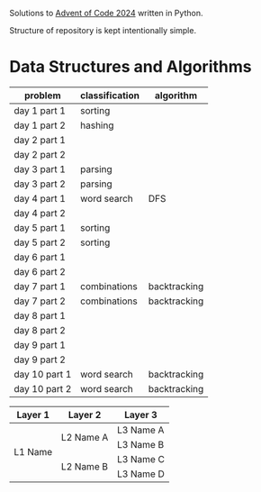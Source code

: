 Solutions to [Advent of Code 2024](https://adventofcode.com/2024/) written in Python.

Structure of repository is kept intentionally simple.

# Data Structures and Algorithms
**problem** | **classification** | **algorithm**
-|-|-
day 1 part 1 | sorting | 
day 1 part 2 | hashing |
day 2 part 1 | |
day 2 part 2 | |
day 3 part 1 | parsing |
day 3 part 2 | parsing |
day 4 part 1 | word search | DFS
day 4 part 2 | |
day 5 part 1 | sorting | 
day 5 part 2 | sorting |
day 6 part 1| |
day 6 part 2 | |
day 7 part 1 | combinations | backtracking
day 7 part 2 | combinations | backtracking
day 8 part 1 | |
day 8 part 2 | |
day 9 part 1 | |
day 9 part 2 | |
day 10 part 1 | word search | backtracking
day 10 part 2 | word search  | backtracking 


<table>
    <thead>
        <tr>
            <th>Layer 1</th>
            <th>Layer 2</th>
            <th>Layer 3</th>
        </tr>
    </thead>
    <tbody>
        <tr>
            <td rowspan=4>L1 Name</td>
            <td rowspan=2>L2 Name A</td>
            <td>L3 Name A</td>
        </tr>
        <tr>
            <td>L3 Name B</td>
        </tr>
        <tr>
            <td rowspan=2>L2 Name B</td>
            <td>L3 Name C</td>
        </tr>
        <tr>
            <td>L3 Name D</td>
        </tr>
    </tbody>
</table>
